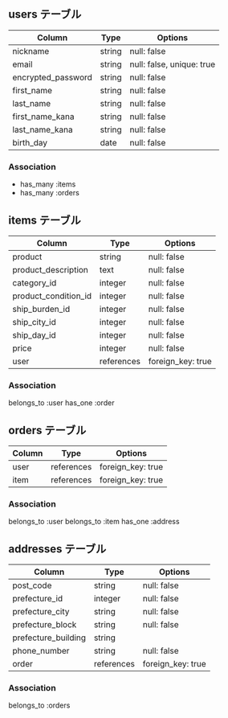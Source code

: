 ## users テーブル

| Column                 |Type     |Options                    |
|------------------------|---------|---------------------------|
| nickname               | string  | null: false               |
| email                  | string  | null: false, unique: true |
| encrypted_password     | string  | null: false               |
| first_name             | string  | null: false               |
| last_name              | string  | null: false               |
| first_name_kana        | string  | null: false               |
| last_name_kana         | string  | null: false               |
| birth_day              | date    | null: false               |


### Association
- has_many :items
- has_many :orders

## items テーブル

| Column               |Type        |Options            |
|----------------------|------------|-------------------|
| product              | string     | null: false       |
| product_description  | text       | null: false       |
| category_id          | integer    | null: false       |
| product_condition_id | integer    | null: false       |
| ship_burden_id       | integer    | null: false       |
| ship_city_id         | integer    | null: false       |
| ship_day_id          | integer    | null: false       |
| price                | integer    | null: false       |
| user                 | references | foreign_key: true |


### Association
belongs_to :user
has_one    :order

## orders テーブル

| Column  |Type        |Options            |
|---------|------------|-------------------|
| user    | references | foreign_key: true |
| item    | references | foreign_key: true |


### Association
belongs_to :user
belongs_to :item
has_one :address

## addresses テーブル

| Column              |Type        |Options             |
|---------------------|------------|--------------------|
| post_code           | string     | null: false        |
| prefecture_id       | integer    | null: false        |
| prefecture_city     | string     | null: false        |
| prefecture_block    | string     | null: false        |
| prefecture_building | string     |                    |
| phone_number        | string     | null: false        |
| order               | references | foreign_key: true  |

### Association
belongs_to :orders